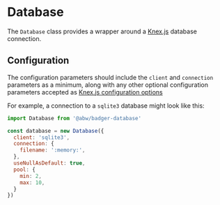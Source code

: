 # Database

The `Database` class provides a wrapper around a
[Knex.js](https://knexjs.org/) database connection.

## Configuration

The configuration parameters should include the
`client` and `connection` parameters as a minimum,
along with any other optional configuration parameters
accepted as
[Knex.js configuration options](https://knexjs.org/guide/#configuration-options)

For example, a connection to a `sqlite3` database might look like this:

```js
import Database from '@abw/badger-database'

const database = new Database({
  client: 'sqlite3',
  connection: {
    filename: ':memory:',
  },
  useNullAsDefault: true,
  pool: {
    min: 2,
    max: 10,
  }
})
```


